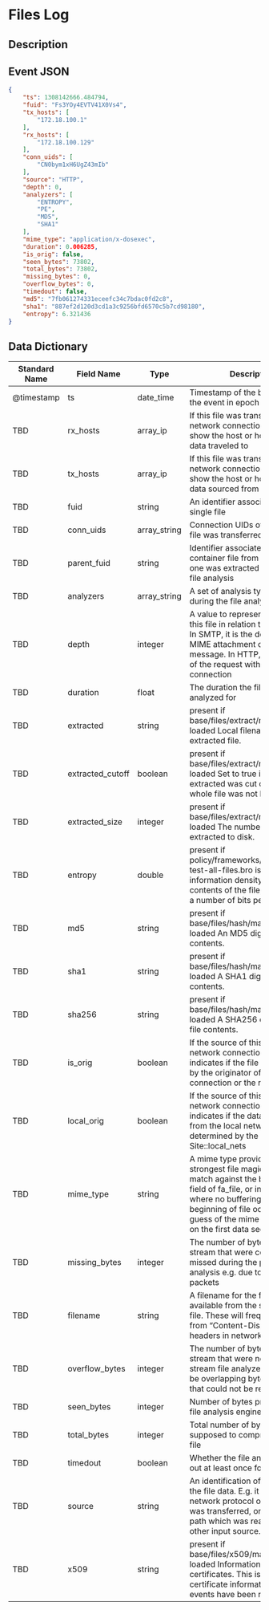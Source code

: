 # Files Log

## Description

## Event JSON

```json
{
    "ts": 1308142666.484794,
    "fuid": "Fs3YOy4EVTV41X0Vs4",
    "tx_hosts": [
        "172.18.100.1"
    ],
    "rx_hosts": [
        "172.18.100.129"
    ],
    "conn_uids": [
        "CN0bym1xH6UgZ43mIb"
    ],
    "source": "HTTP",
    "depth": 0,
    "analyzers": [
        "ENTROPY",
        "PE",
        "MD5",
        "SHA1"
    ],
    "mime_type": "application/x-dosexec",
    "duration": 0.006285,
    "is_orig": false,
    "seen_bytes": 73802,
    "total_bytes": 73802,
    "missing_bytes": 0,
    "overflow_bytes": 0,
    "timedout": false,
    "md5": "7fb061274331eceefc34c7bdac0fd2c8",
    "sha1": "887ef2d120d3cd1a3c9256bfd6570c5b7cd98180",
    "entropy": 6.321436
}
```

## Data Dictionary

|	        Standard Name       	|            Field Name             |       	    Type            	|   	    Description          	|	     Sample Value           	|
|	-------------------------------	|	-------------------------------	|	-------------------------------	|	-------------------------------	|	-------------------------------	|
|     @timestamp     |     ts               |     date_time     |        Timestamp of the beginning of the event in epoch format     |     `1300475167.096535`  |
|     TBD     |     rx_hosts     |     array_ip     |     If this file was transferred over a network connection this should show the host or hosts that the data traveled to     |     ``     |
|     TBD     |     tx_hosts     |     array_ip     |     If this file was transferred over a network connection this should show the host or hosts that the data sourced from     |     ``     |
|     TBD     |     fuid     |     string     |     An identifier associated with a single file     |     ``     |
|     TBD     |     conn_uids     |     array_string     |     Connection UIDs over which the file was transferred     |     ``     |
|     TBD     |     parent_fuid     |     string     |     Identifier associated with a container file from which this one was extracted as part of the file analysis     |     ``     |
|     TBD     |     analyzers     |     array_string     |     A set of analysis types done during the file analysis.   |   `[ "MD5", "SHA1", "X509", "PE" ]`
|     TBD     |     depth     |     integer     |     A value to represent the depth of this file in relation to its source. In SMTP, it is the depth of the MIME attachment on the message. In HTTP, it is the depth of the request within the TCP connection     |     ``     |
|     TBD     |     duration     |     float     |     The duration the file was analyzed for     |     ``     |
|     TBD     |     extracted     |     string     |          present if base/files/extract/main.bro is loaded Local filename of extracted file.   |  `HTTP-FSlUus2Qlwch8g8aNl.exe`
|     TBD     |     extracted_cutoff     |     boolean     |          present if base/files/extract/main.bro is loaded Set to true if the file being extracted was cut off so the whole file was not logged.   |   ``  |
|     TBD     |     extracted_size     |     integer     |          present if base/files/extract/main.bro is loaded The number of bytes extracted to disk.   |   ``  |
|     TBD     |     entropy|double|     present if policy/frameworks/files/entropy-test-all-files.bro is loaded The information density of the contents of the file, expressed as a number of bits per character.   |   ``  |
|     TBD     |     md5     |     string     |          present if base/files/hash/main.bro is loaded An MD5 digest of the file contents.   |   ``  |
|     TBD     |     sha1     |     string     |          present if base/files/hash/main.bro is loaded A SHA1 digest of the file contents.   |   ``  |
|     TBD     |     sha256     |     string     |          present if base/files/hash/main.bro is loaded A SHA256 digest of the file contents.   |   ``  |
|     TBD     |     is_orig     |     boolean     |     If the source of this file is a network connection, this field indicates if the file is being sent by the originator of the connection or the responder     |     ``     |
|     TBD     |     local_orig     |     boolean     |     If the source of this file is a network connection, this field indicates if the data originated from the local network or not as determined by the configured Site::local_nets     |     ``     |
|     TBD     |     mime_type     |     string     |     A mime type provided by the strongest file magic signature match against the bof_buffer field of fa_file, or in the cases where no buffering of the beginning of file occurs, an initial guess of the mime type based on the first data seen     |     ``     |
|     TBD     |     missing_bytes     |     integer     |     The number of bytes in the file stream that were completely missed during the process of analysis e.g. due to dropped packets     |     ``     |
|     TBD     |     filename     |     string     |     A filename for the file if one is available from the source for the file. These will frequently come from “Content-Disposition” headers in network protocols     |     ``     |
|     TBD     |     overflow_bytes     |     integer     |     The number of bytes in the file stream that were not delivered to stream file analyzers. This could be overlapping bytes or bytes that could not be reassembled     |     ``     |
|     TBD     |     seen_bytes     |     integer     |     Number of bytes provided to the file analysis engine for the file     |     ``     |
|     TBD     |     total_bytes     |     integer     |     Total number of bytes that are supposed to comprise the full file     |     ``     |
|     TBD     |     timedout     |     boolean     |     Whether the file analysis timed out at least once for the file     |     ``     |
|     TBD     |     source     |     string     |     An identification of the source of the file data. E.g. it may be a network protocol over which it was transferred, or a local file path which was read, or some other input source.   |   `SMB`   |
|     TBD     |     x509     |     string     |          present if base/files/x509/main.bro is loaded Information about X509 certificates. This is used to keep certificate information until all events have been received.   |   ``  |